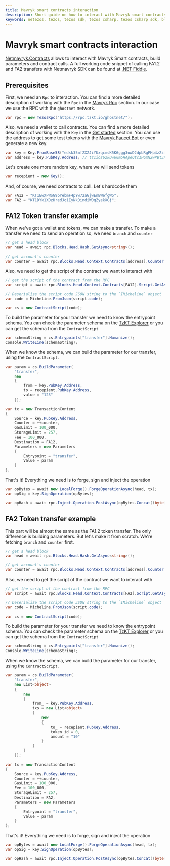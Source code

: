 ```yaml
---
title: Mavryk smart contracts interaction
description: Short guide on how to interact with Mavryk smart contracts using Netmavryk, Mavryk SDK for .NET developers.
keywords: netezos, tezos, tezos sdk, tezos csharp, tezos csharp sdk, blockchain, blockchain sdk, smart contracts, NFT, FA2, FA1.2
---
```


# Mavryk smart contracts interaction

[Netmavryk.Contracts](../api/Netmavryk.Contracts.html) allows to interact with Mavryk Smart contracts, build parameters and contract calls.
A full working code snippet of calling FA1.2 and FA2 transfers with Netmavryk SDK can be found at [.NET Fiddle](https://dotnetfiddle.net/vLf3nB).

## Prerequisites

First, we need an `Rpc` to interaction. You can find a more detailed description of working with the `Rpc` 
in the [Mavryk Rpc](tezos-rpc.html) section. In our case we use the RPC with the `ghostnet` network.

```cs
var rpc = new TezosRpc("https://rpc.tzkt.io/ghostnet/");
```

Also, we need a wallet to call contracts. You can find a more detailed description of working with the `Key` in the [Get started](get-started.html) section. 
You can use the address to get some test tokens with the [Mavryk Faucet Bot](https://t.me/tezos_faucet_bot) or even generate a new key.

```cs
var key = Key.FromBase58("edsk35mfZXZJiYUxqcmsK5K6ggg3owD2dpbRgFHp4zZzmrPy9RBdj8");
var address = key.PubKey.Address; // tz1ioz62kDw6Gm5HApeQtc1PGmN2wPBtJKUP
```

Let's create one more random key, where we will send tokens
```cs
var recepient = new Key();
```

And, of course, we need contracts to call. Let's hardcode them

```cs
var FA12 = "KT1EwXFWoG9bYebmF4pYw72aGjwEnBWefgW5";
var FA2 = "KT1DYk1XDzHredJq1EyNkDindiWDqZyekXGj";
```

## FA12 Token transfer example

When we've got a wallet and tokens, we can make a transfer. To make a transfer we need to send an operation so, we need `branch` and `counter`

```cs
// get a head block
var head = await rpc.Blocks.Head.Hash.GetAsync<string>();

// get account's counter
var counter = await rpc.Blocks.Head.Context.Contracts[address].Counter.GetAsync<int>();
```

Also, we need to get the script of the contract we want to interact with

```cs
// get the script of the contract from the RPC
var script = await rpc.Blocks.Head.Context.Contracts[FA12].Script.GetAsync();

// Deserialize the script code JSON string to the `IMicheline` object
var code = Micheline.FromJson(script.code);

var cs = new ContractScript(code);
```

To build the parameter for your transfer we need to know the entrypoint schema. You can check the parameter schema on the 
[TzKT Explorer](https://ghostnet.tzkt.io/KT1EwXFWoG9bYebmF4pYw72aGjwEnBWefgW5/entrypoints) or you can get the schema from the `ContractScript`

```cs
var schemaString = cs.Entrypoints["transfer"].Humanize();
Console.WriteLine(schemaString);
```

When we know the schema, we can build the parameter for our transfer, using the `ContractScript`. 

```cs
var param = cs.BuildParameter( 
    "transfer",
    new 
    {
        from = key.PubKey.Address,
        to = recepient.PubKey.Address,
        value = "123"
    });

var tx = new TransactionContent
{
    Source = key.PubKey.Address,
    Counter = ++counter,
    GasLimit = 100_000,
    StorageLimit = 257,
    Fee = 100_000,
    Destination = FA12,
    Parameters = new Parameters
    {
        Entrypoint = "transfer",
        Value = param
    }
};
```

That's it! Everything we need is to forge, sign and inject the operation

```cs
var opBytes = await new LocalForge().ForgeOperationAsync(head, tx);
var opSig = key.SignOperation(opBytes);

var opHash = await rpc.Inject.Operation.PostAsync(opBytes.Concat((byte[])opSig));
```

## FA2 Token transfer example

This part will be almost the same as the FA1.2 token transfer. The only difference is building parameters. But let's make it from scratch. We're fetching `branch` and `counter` first.

```cs
// get a head block
var head = await rpc.Blocks.Head.Hash.GetAsync<string>();

// get account's counter
var counter = await rpc.Blocks.Head.Context.Contracts[address].Counter.GetAsync<int>();
```

Also, we need to get the script of the contract we want to interact with

```cs
// get the script of the contract from the RPC
var script = await rpc.Blocks.Head.Context.Contracts[FA2].Script.GetAsync();

// Deserialize the script code JSON string to the `IMicheline` object
var code = Micheline.FromJson(script.code);

var cs = new ContractScript(code);
```

To build the parameter for your transfer we need to know the entrypoint schema. You can check the parameter schema on the 
[TzKT Explorer](https://ghostnet.tzkt.io/KT1DYk1XDzHredJq1EyNkDindiWDqZyekXGj/entrypoints) or you can get the schema from the `ContractScript`

```cs
var schemaString = cs.Entrypoints["transfer"].Humanize();
Console.WriteLine(schemaString);
```

When we know the schema, we can build the parameter for our transfer, using the `ContractScript`. 

```cs
var param = cs.BuildParameter(
    "transfer",
    new List<object>
    {
        new
        {
            from_ = key.PubKey.Address,
            txs = new List<object>
            {
                new
                {
                    to_ = recepient.PubKey.Address,
                    token_id = 0,
                    amount = "10"
                }
            }
        }
    });

var tx = new TransactionContent
{
    Source = key.PubKey.Address,
    Counter = ++counter,
    GasLimit = 100_000,
    Fee = 100_000,
    StorageLimit = 257,
    Destination = FA2,
    Parameters = new Parameters
    {
        Entrypoint = "transfer",
        Value = param
    }
};
```

That's it! Everything we need is to forge, sign and inject the operation

```cs
var opBytes = await new LocalForge().ForgeOperationAsync(head, tx);
var opSig = key.SignOperation(opBytes);

var opHash = await rpc.Inject.Operation.PostAsync(opBytes.Concat((byte[])opSig));
```